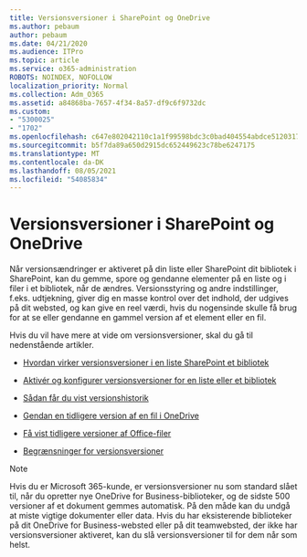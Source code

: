 ```yaml
---
title: Versionsversioner i SharePoint og OneDrive
ms.author: pebaum
author: pebaum
ms.date: 04/21/2020
ms.audience: ITPro
ms.topic: article
ms.service: o365-administration
ROBOTS: NOINDEX, NOFOLLOW
localization_priority: Normal
ms.collection: Adm_O365
ms.assetid: a84868ba-7657-4f34-8a57-df9c6f9732dc
ms.custom:
- "5300025"
- "1702"
ms.openlocfilehash: c647e802042110c1a1f99598bdc3c0bad404554abdce5120317fdbf00f7dca4d
ms.sourcegitcommit: b5f7da89a650d2915dc652449623c78be6247175
ms.translationtype: MT
ms.contentlocale: da-DK
ms.lasthandoff: 08/05/2021
ms.locfileid: "54085834"
---
```

# <a name="versioning-in-sharepoint-and-onedrive"></a>Versionsversioner i SharePoint og OneDrive 


Når versionsændringer er aktiveret på din liste eller SharePoint dit bibliotek i SharePoint, kan du gemme, spore og gendanne elementer på en liste og i filer i et bibliotek, når de ændres. Versionsstyring og andre indstillinger, f.eks. udtjekning, giver dig en masse kontrol over det indhold, der udgives på dit websted, og kan give en reel værdi, hvis du nogensinde skulle få brug for at se eller gendanne en gammel version af et element eller en fil.

Hvis du vil have mere at vide om versionsversioner, skal du gå til nedenstående artikler.

- [Hvordan virker versionsversioner i en liste SharePoint et bibliotek](https://support.office.com/article/how-does-versioning-work-in-a-sharepoint-list-or-library-0f6cd105-974f-44a4-aadb-43ac5bdfd247)

- [Aktivér og konfigurer versionsversioner for en liste eller et bibliotek](https://support.office.com/article/enable-and-configure-versioning-for-a-list-or-library-1555d642-23ee-446a-990a-bcab618c7a37?ocmsassetID=HA102772148&amp;CTT=3&amp;CorrelationId=52441bb1-a619-4375-89d5-19d28769890f)

- [Sådan får du vist versionshistorik](https://support.office.com/article/View-the-version-history-of-an-item-or-file-in-a-list-or-library-53262060-5092-424D-A50B-C798B0EC32B1)

- [Gendan en tidligere version af en fil i OneDrive](https://support.office.com/article/restore-a-previous-version-of-a-file-in-onedrive-159cad6d-d76e-4981-88ef-de6e96c93893)

- [Få vist tidligere versioner af Office-filer](https://support.office.com/article/view-previous-versions-of-office-files-5c1e076f-a9c9-41b8-8ace-f77b9642e2c2)

- [Begrænsninger for versionsversioner](https://docs.microsoft.com/office365/servicedescriptions/sharepoint-online-service-description/sharepoint-online-limits)

>[!Note] 
>Hvis du er Microsoft 365-kunde, er versionsversioner nu som standard slået til, når du opretter nye OneDrive for Business-biblioteker, og de sidste 500 versioner af et dokument gemmes automatisk. På den måde kan du undgå at miste vigtige dokumenter eller data. Hvis du har eksisterende biblioteker på dit OneDrive for Business-websted eller på dit teamwebsted, der ikke har versionsversioner aktiveret, kan du slå versionsversioner til for dem når som helst.


